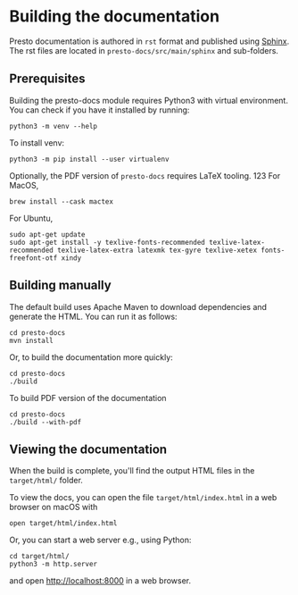 # Building the documentation

Presto documentation is authored in `rst` format and published using [Sphinx](https://www.sphinx-doc.org). The rst files are located in `presto-docs/src/main/sphinx` and sub-folders.

## Prerequisites

Building the presto-docs module requires Python3 with virtual environment. You can check if you have it installed by running:
```shell
python3 -m venv --help
```

To install venv:
```shell
python3 -m pip install --user virtualenv
```

Optionally, the PDF version of `presto-docs` requires LaTeX tooling.
123
For MacOS,
```shell
brew install --cask mactex
```

For Ubuntu,
```shell
sudo apt-get update
sudo apt-get install -y texlive-fonts-recommended texlive-latex-recommended texlive-latex-extra latexmk tex-gyre texlive-xetex fonts-freefont-otf xindy
```


## Building manually
The default build uses Apache Maven to download dependencies and generate the HTML. You can run it as follows:
```shell
cd presto-docs
mvn install
```
Or, to build the documentation more quickly:
```shell
cd presto-docs
./build
```
To build PDF version of the documentation
```shell
cd presto-docs
./build --with-pdf
```

## Viewing the documentation
When the build is complete, you'll find the output HTML files in the `target/html/` folder.

To view the docs, you can open the file `target/html/index.html` in a web browser on macOS with
```shell
open target/html/index.html
```
Or, you can start a web server e.g., using Python:
```shell
cd target/html/
python3 -m http.server
```
and open [http://localhost:8000](http://localhost:8000) in a web browser.
